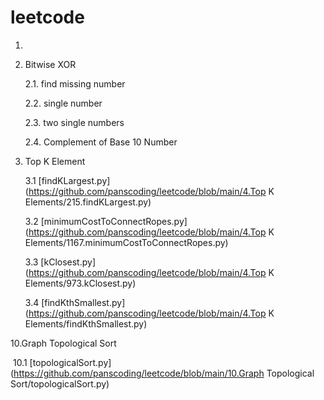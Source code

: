 # leetcode


1.

2. Bitwise XOR

   2.1. find missing  number

   2.2. single number
   
   2.3. two single numbers
   
   2.4. Complement of Base 10 Number

3. Top K Element

   3.1 [findKLargest.py](https://github.com/panscoding/leetcode/blob/main/4.Top K Elements/215.findKLargest.py)
   
   3.2 [minimumCostToConnectRopes.py](https://github.com/panscoding/leetcode/blob/main/4.Top K Elements/1167.minimumCostToConnectRopes.py)
   
   3.3 [kClosest.py](https://github.com/panscoding/leetcode/blob/main/4.Top K Elements/973.kClosest.py)
   
   3.4 [findKthSmallest.py](https://github.com/panscoding/leetcode/blob/main/4.Top K Elements/findKthSmallest.py)

10.Graph Topological Sort

​		10.1 [topologicalSort.py](https://github.com/panscoding/leetcode/blob/main/10.Graph Topological Sort/topologicalSort.py)

